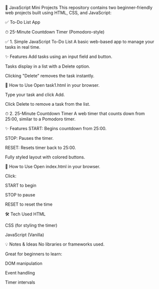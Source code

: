 📝 JavaScript Mini Projects
This repository contains two beginner-friendly web projects built using HTML, CSS, and JavaScript:

✅ To-Do List App

⏱ 25-Minute Countdown Timer (Pomodoro-style)

✅ 1. Simple JavaScript To-Do List
A basic web-based app to manage your tasks in real time.

✨ Features
Add tasks using an input field and button.

Tasks display in a list with a Delete option.

Clicking "Delete" removes the task instantly.

🚀 How to Use
Open task1.html in your browser.

Type your task and click Add.

Click Delete to remove a task from the list.

⏱ 2. 25-Minute Countdown Timer
A web timer that counts down from 25:00, similar to a Pomodoro timer.

✨ Features
START: Begins countdown from 25:00.

STOP: Pauses the timer.

RESET: Resets timer back to 25:00.

Fully styled layout with colored buttons.

🚀 How to Use
Open index.html in your browser.

Click:

START to begin

STOP to pause

RESET to reset the time

🛠 Tech Used
HTML

CSS (for styling the timer)

JavaScript (Vanilla)

💡 Notes & Ideas
No libraries or frameworks used.

Great for beginners to learn:

DOM manipulation

Event handling

Timer intervals

